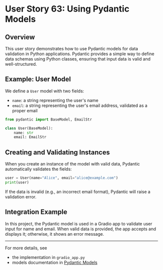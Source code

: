 # User Story 63: Using Pydantic Models

## Overview
This user story demonstrates how to use Pydantic models for data validation in Python applications. Pydantic provides a simple way to define data schemas using Python classes, ensuring that input data is valid and well-structured.

## Example: User Model
We define a `User` model with two fields:
- `name`: a string representing the user's name
- `email`: a string representing the user's email address, validated as a proper email

```python
from pydantic import BaseModel, EmailStr

class User(BaseModel):
    name: str
    email: EmailStr
```

## Creating and Validating Instances
When you create an instance of the model with valid data, Pydantic automatically validates the fields:

```python
user = User(name="Alice", email="alice@example.com")
print(user)
```

If the data is invalid (e.g., an incorrect email format), Pydantic will raise a validation error.

## Integration Example
In this project, the Pydantic model is used in a Gradio app to validate user input for name and email. When valid data is provided, the app accepts and displays it; otherwise, it shows an error message.

---
For more details, see 
 - the implementation in `gradio_app.py`
 - models documentation in [Pydantic Models](https://docs.pydantic.dev/latest/concepts/models/)
